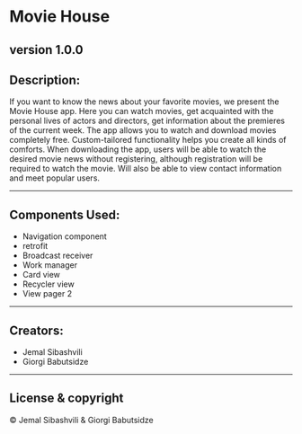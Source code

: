 # Movie House
**version 1.0.0**
---
## Description:
If you want to know the news about your favorite movies,
we present the Movie House app. Here you can watch movies,
get acquainted with the personal lives of actors and directors,
get information about the premieres of the current week.
The app allows you to watch and download movies completely free.
Custom-tailored functionality helps you create all kinds of comforts.
When downloading the app, users will be able to watch the desired movie
news without registering, although registration will be required to watch the movie.
Will also be able to view contact information and meet popular users.

---
## Components Used:
- Navigation component
- retrofit
- Broadcast receiver
- Work manager
- Card view
- Recycler view
- View pager 2
---
## Creators:
- Jemal Sibashvili
- Giorgi Babutsidze
---
## License & copyright
© Jemal Sibashvili & Giorgi Babutsidze
